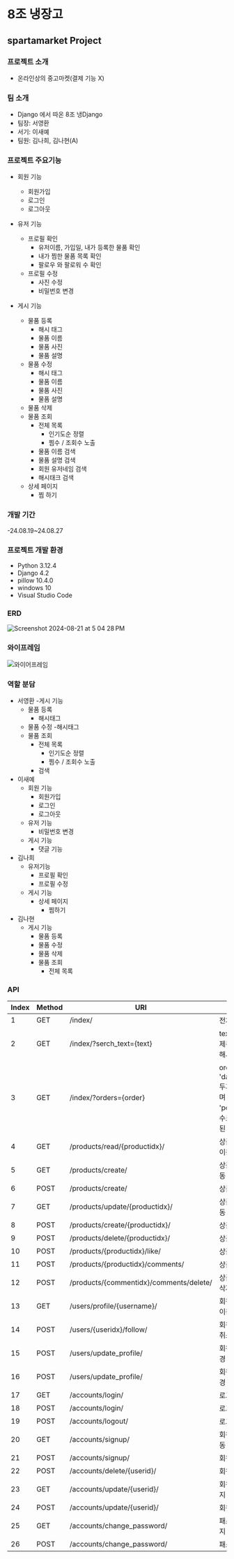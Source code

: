 # 8조 냉장고
## spartamarket Project

### 프로젝트 소개
- 온라인상의 중고마켓(결제 기능 X)

### 팀 소개
- Django 에서 따온 8조 냉Django
- 팀장: 서영환
- 서기: 이새예
- 팀원: 김나희, 김나현(A)

### 프로젝트 주요기능

- 회원 기능
  - 회원가입
  - 로그인
  - 로그아웃

- 유저 기능
  - 프로필 확인
    - 유저이름, 가입일, 내가 등록한 물품 확인
    - 내가 찜한 물품 목록 확인
    - 팔로우 와 팔로워 수 확인
  - 프로필 수정
    - 사진 수정
    - 비밀번호 변경
    
- 게시 기능
  - 물품 등록
    - 해시 태그
    - 물품 이름
    - 물품 사진
    - 물품 설명
  - 물품 수정
    - 해시 태그
    - 물품 이름
    - 물품 사진
    - 물품 설명
  - 물품 삭제
  - 물품 조회
    - 전체 목록
      - 인기도순 정렬
      - 찜수 / 조회수 노출
    - 물품 이름 검색
    - 물품 설명 검색
    - 회원 유저네임 검색
    - 해시태크 검색
  - 상세 페이지
    - 찜 하기

### 개발 기간
-24.08.19~24.08.27

### 프로젝트 개발 환경
- Python    3.12.4
- Django    4.2
- pillow    10.4.0
- windows   10
- Visual Studio Code

### ERD
![Screenshot 2024-08-21 at 5 04 28 PM](https://github.com/user-attachments/assets/e2c0de33-07ec-461f-be3b-61e5021c030a)


### 와이프레임
![와이어프레임](/냉Django_wireframe.jpg)

### 역할 분담
- 서영환
  -게시 기능
    - 물품 등록
      - 해시태그
    - 물품 수정
      -해시태그
    - 물품 조회
      - 전체 목록
        - 인기도순 정렬
        - 찜수 / 조회수 노출
      - 검색
- 이새예
  - 회원 기능
    - 회원가입
    - 로그인
    - 로그아웃
  - 유저 기능
    - 비밀번호 변경
  - 게시 기능
    - 댓글 기능
- 김나희
  - 유저기능
    - 프로필 확인
    - 프로필 수정
  - 게시 기능
    - 상세 페이지
      - 찜하기
- 김나현
  - 게시 기능
    - 물품 등록
    - 물품 수정
    - 물품 삭제
    - 물품 조회
      - 전체 목록
### API

|Index|Method|URI|Description|
|---|----|------------|------------|
|1|GET|/index/| 전체 상품 조회|
|2|GET|/index/?serch_text={text}| text에 대한 상품의 제목, 내용, 작성자, 해시태그를 조회|
|3|GET|/index/?orders={order}| order은 'date','popularity' 두개의 값만 가능하며 'date'는 날짜별, 'popularity'는 찜수로 내림차순 정렬된 값을 조회|
|4|GET|/products/read/{productidx}/|상품의 상세 페이지 이동|
|5|GET|/products/create/|상품 등록 페이지 이동|
|6|POST|/products/create/|상품을 등록|
|7|GET|/products/update/{productidx}/|상품 수정 페이지 이동|
|8|POST|/products/create/{productidx}/|상품을 수정|
|9|POST|/products/delete/{productidx}/|상품을 삭제|
|10|POST|/products/{productidx}/like/|상품을 찜하기|
|11|POST|/products/{productidx}/comments/|상품에 댓글 등록|
|12|POST|/products/{commentidx}/comments/delete/|상품에 등록된 댓글 삭제|
|13|GET|/users/profile/{username}/|회원 프로필페이지 이동|
|14|POST|/users/{useridx}/follow/|회원 팔로워 등록&취소|
|15|POST|/users/update_profile/|회원 프로필 사진 변경|
|16|POST|/users/update_profile/|회원 프로필 사진 변경|
|17|GET|/accounts/login/|로그인 페이지 이동|
|18|POST|/accounts/login/|로그인 수행|
|19|POST|/accounts/logout/|로그아웃 수행|
|20|GET|/accounts/signup/|회원가입 페이지 이동|
|21|POST|/accounts/signup/|회원등록|
|22|POST|/accounts/delete/{userid}/|회원탈퇴|
|23|GET|/accounts/update/{userid}/|회원 정보 수정 페이지 이동|
|24|POST|/accounts/update/{userid}/|회원 정보 수정|
|25|GET|/accounts/change_password/|패스워드 변경 페이지 이동|
|26|POST|/accounts/change_password/|패스워드 변경|

